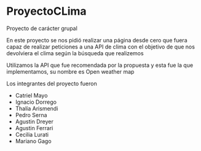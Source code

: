 # ProyectoCLima
<P>Proyecto de carácter grupal</P>
<P>En este proyecto se nos pidió realizar una página desde cero que fuera capaz de realizar peticiones a una API de clima con el objetivo de que nos devolviera el clima según la búsqueda que realizemos</P>
<P>Utilizamos la API que fue recomendada por la propuesta y esta fue la que implementamos, su nombre es Open weather map</P>
<P>Los integrantes del proyecto fueron</P>
<ul>
<li>Catriel Mayo</li>
<li>Ignacio Dorrego</li>
<li>Thalía Arismendi</li>
<li>Pedro Serna</li>
<li>Agustin Dreyer</li>
<li>Agustin Ferrari</li>
<li>Cecilia Lurati</li>
<li>Mariano Gago</li>
</ul>
